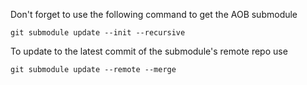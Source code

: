 Don't forget to use the following command to get the AOB submodule
```
git submodule update --init --recursive
```

To update to the latest commit of the submodule's remote repo use
```
git submodule update --remote --merge
```
